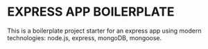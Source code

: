 # EXPRESS APP BOILERPLATE

This is a boilerplate project starter for an express app using modern technologies: node.js, express, mongoDB, mongoose.
